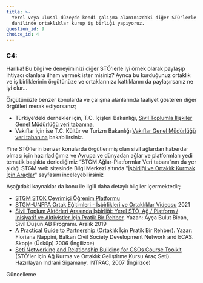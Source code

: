 ```yaml
---
title: >-
  Yerel veya ulusal düzeyde kendi çalışma alanımızdaki diğer STÖ'lerle bir plan
  dahilinde ortaklıklar kurup iş birliği yapıyoruz.
question_id: 9
choice_id: 4
---
```

### C4:

Harika! Bu bilgi ve deneyiminizi diğer STÖ'lerle iyi örnek olarak paylaşıp ihtiyacı olanlara ilham vermek ister misiniz? Ayrıca bu kurduğunuz ortaklık ve iş birliklerinin örgütünüze ve ortaklarınıza kattıklarını da paylaşırsanız ne iyi olur…

Örgütünüzle benzer konularda ve çalışma alanlarında faaliyet gösteren diğer örgütleri merak ediyorsanız;

* Türkiye’deki dernekler için, T.C. İçişleri Bakanlığı, [<u>Sivil Toplumla İlişkiler Genel Müdürlüğü veri tabanına</u>](https://www.siviltoplum.gov.tr/illere-ve-faaliyet-alanlarina-gore-dernekler),
* Vakıflar için ise T.C. Kültür ve Turizm Bakanlığı [<u>Vakıflar Genel Müdürlüğü veri tabanına</u>](https://www.vgm.gov.tr/vakif-sorgulama/vakif-sorgulama?Page=1) bakabilirsiniz.

Yine STÖ’lerin benzer konularda örgütlenmiş olan sivil ağlardan haberdar olması için hazırladığımız ve Avrupa ve dünyadan ağlar ve platformları yedi tematik başlıkta derlediğimiz “STGM Ağlar-Platformlar Veri tabanı”nın da yer aldığı STGM web sitesinde Bilgi Merkezi altında "[<u>İşbirliği ve Ortaklık Kurmak İçin Araçlar</u>](https://www.stgm.org.tr/isbirligi-ortaklik-kurmak-icin-araclar-0)" sayfasını inceleyebilirsiniz

Aşağıdaki kaynaklar da konu ile ilgili daha detaylı bilgiler içermektedir;

* [<u>STGM STOK Çevrimiçi Öğrenim Platformu</u>](https://www.stgm.org.tr/stok-ogrenim-platformu)
* [<u>STGM-UNFPA Ortak Eğitimleri - İşbirlikleri ve Ortaklıklar Videosu</u>](https://www.youtube.com/watch?v=vZc6WzitV-g&list=PLNNUSz3jzVL64sskDhRNadAhwPdVsD14-&index=5) 2021
* [<u>Sivil Toplum Aktörleri Arasında İşbirliği: Yerel STÖ, Ağ / Platform / İnisiyatif ve Aktivistler İçin Pratik Bir Rehber</u>](https://www.stgm.org.tr/sites/default/files/2020-09/sivil-toplum-aktorleri-arasinda-isbirligi-yerel-sto-ag-platform-inisiyatif-ve-aktivistler-icin-pratik-bir-rehber.pdf). Yazan: Ayça Bulut Bican, Sivil Düşün AB Programı. Aralık 2019
* [<u>A Practical Guide to Partnership (</u>](https://www.stgm.org.tr/sites/default/files/2020-10/a-practical-guide-to-partnership-balkan-civil-society-development-network-5d6299456a699_0.pdf)Ortaklık İçin Pratik Bir Rehber). Yazar: Floriana Nappini, Balkan Civil Society Development Network and ECAS. Skopje (Üsküp) 2006 (İngilizce)
* [<u>Seti Networking and Relationship Building for CSOs Course Toolkit</u>](https://www.stgm.org.tr/sites/default/files/2020-10/networking-and-relationship-building-for-csos_0_0.pdf) (STÖ'ler için Ağ Kurma ve Ortaklık Geliştirme Kursu Araç Seti). Hazırlayan Indrani Sigamany. INTRAC, 2007 (İngilizce)

Güncelleme
